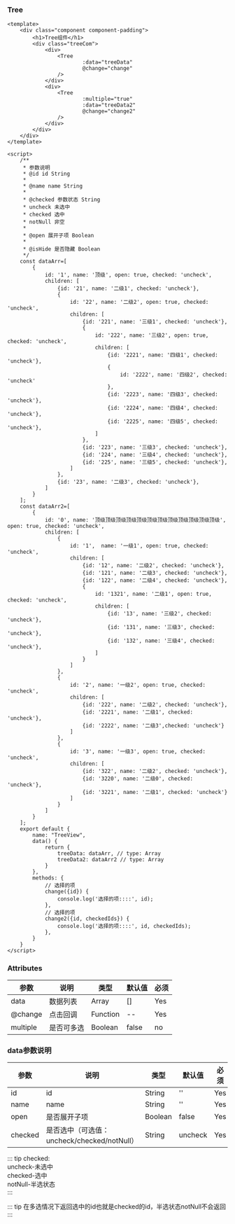### Tree

<template>
    <div class="component component-padding">
        <h1>Tree组件</h1>
        <div class="treeCom">
            <div>
                <Tree
                        :data="treeData"
                        @change="change"
                />
            </div>
            <div>
                <Tree
                        :multiple="true"
                        :data="treeData2"
                        @change="change2"
                />
            </div>
        </div>
    </div>
</template>

<script>
    /**
     * 参数说明 
     * @id id String
     *
     * @name name String
     *
     * @checked 参数状态 String
     * uncheck 未选中
     * checked 选中
     * notNull 非空
     *
     * @open 展开子项 Boolean
     * 
     * @isHide 是否隐藏 Boolean
     */
    const dataArr=[
        {
            id: '1', name: '顶级', open: true, checked: 'uncheck',
            children: [
                {id: '21', name: '二级1', checked: 'uncheck'},
                {
                    id: '22', name: '二级2', open: true, checked: 'uncheck',
                    children: [
                        {id: '221', name: '三级1', checked: 'uncheck'},
                        {
                            id: '222', name: '三级2', open: true, checked: 'uncheck',
                            children: [
                                {id: '2221', name: '四级1', checked: 'uncheck'},
                                {
                                    id: '2222', name: '四级2', checked: 'uncheck'
                                },
                                {id: '2223', name: '四级3', checked: 'uncheck'},
                                {id: '2224', name: '四级4', checked: 'uncheck'},
                                {id: '2225', name: '四级5', checked: 'uncheck'},
                            ]
                        },
                        {id: '223', name: '三级3', checked: 'uncheck'},
                        {id: '224', name: '三级4', checked: 'uncheck'},
                        {id: '225', name: '三级5', checked: 'uncheck'},
                    ]
                },
                {id: '23', name: '二级3', checked: 'uncheck'},
            ]
        }
    ];
    const dataArr2=[
        {
            id: '0', name: '顶级顶级顶级顶级顶级顶级顶级顶级顶级顶级顶级顶级', open: true, checked: 'uncheck',
            children: [
                {
                    id: '1',  name: '一级1', open: true, checked: 'uncheck',
                    children: [
                        {id: '12', name: '二级2', checked: 'uncheck'},
                        {id: '121', name: '二级3', checked: 'uncheck'},
                        {id: '122', name: '二级4', checked: 'uncheck'},
                        {
                            id: '1321', name: '二级1', open: true, checked: 'uncheck',
                            children: [
                                {id: '13', name: '三级2', checked: 'uncheck'},
                                {id: '131', name: '三级3', checked: 'uncheck'},
                                {id: '132', name: '三级4', checked: 'uncheck'},
                            ]
                        }
                    ]
                },
                {
                    id: '2', name: '一级2', open: true, checked: 'uncheck',
                    children: [
                        {id: '222', name: '二级2', checked: 'uncheck'},
                        {id: '2221', name: '二级1', checked: 'uncheck'},
                        {id: '2222', name: '二级3',checked: 'uncheck'}
                    ]
                },
                {
                    id: '3', name: '一级3', open: true, checked: 'uncheck',
                    children: [
                        {id: '322', name: '二级2', checked: 'uncheck'},
                        {id: '3220', name: '二级0', checked: 'uncheck'},
                        {id: '3221', name: '二级1', checked: 'uncheck'}
                    ]
                }
            ]
        }
    ];
    export default {
        name: "TreeView",
        data() {
            return {
                treeData: dataArr, // type: Array
                treeData2: dataArr2 // type: Array
            }
        },
        methods: {
            // 选择的项
            change({id}) {
                console.log('选择的项::::', id);
            },
            // 选择的项
            change2({id, checkedIds}) {
                console.log('选择的项::::', id, checkedIds);
            },
        }
    }
</script>
<style lang="stylus" scoped>

    .treeCom
        display flex
        justify-content space-between
        width 600px
        > div
            width 190px
            margin-right 24px
            overflow-y auto

</style>


```vue
<template>
    <div class="component component-padding">
        <h1>Tree组件</h1>
        <div class="treeCom">
            <div>
                <Tree
                        :data="treeData"
                        @change="change"
                />
            </div>
            <div>
                <Tree
                        :multiple="true"
                        :data="treeData2"
                        @change="change2"
                />
            </div>
        </div>
    </div>
</template>

<script>
    /**
     * 参数说明 
     * @id id String
     *
     * @name name String
     *
     * @checked 参数状态 String
     * uncheck 未选中
     * checked 选中
     * notNull 非空
     *
     * @open 展开子项 Boolean
     * 
     * @isHide 是否隐藏 Boolean
     */
    const dataArr=[
        {
            id: '1', name: '顶级', open: true, checked: 'uncheck',
            children: [
                {id: '21', name: '二级1', checked: 'uncheck'},
                {
                    id: '22', name: '二级2', open: true, checked: 'uncheck',
                    children: [
                        {id: '221', name: '三级1', checked: 'uncheck'},
                        {
                            id: '222', name: '三级2', open: true, checked: 'uncheck',
                            children: [
                                {id: '2221', name: '四级1', checked: 'uncheck'},
                                {
                                    id: '2222', name: '四级2', checked: 'uncheck'
                                },
                                {id: '2223', name: '四级3', checked: 'uncheck'},
                                {id: '2224', name: '四级4', checked: 'uncheck'},
                                {id: '2225', name: '四级5', checked: 'uncheck'},
                            ]
                        },
                        {id: '223', name: '三级3', checked: 'uncheck'},
                        {id: '224', name: '三级4', checked: 'uncheck'},
                        {id: '225', name: '三级5', checked: 'uncheck'},
                    ]
                },
                {id: '23', name: '二级3', checked: 'uncheck'},
            ]
        }
    ];
    const dataArr2=[
        {
            id: '0', name: '顶级顶级顶级顶级顶级顶级顶级顶级顶级顶级顶级顶级', open: true, checked: 'uncheck',
            children: [
                {
                    id: '1',  name: '一级1', open: true, checked: 'uncheck',
                    children: [
                        {id: '12', name: '二级2', checked: 'uncheck'},
                        {id: '121', name: '二级3', checked: 'uncheck'},
                        {id: '122', name: '二级4', checked: 'uncheck'},
                        {
                            id: '1321', name: '二级1', open: true, checked: 'uncheck',
                            children: [
                                {id: '13', name: '三级2', checked: 'uncheck'},
                                {id: '131', name: '三级3', checked: 'uncheck'},
                                {id: '132', name: '三级4', checked: 'uncheck'},
                            ]
                        }
                    ]
                },
                {
                    id: '2', name: '一级2', open: true, checked: 'uncheck',
                    children: [
                        {id: '222', name: '二级2', checked: 'uncheck'},
                        {id: '2221', name: '二级1', checked: 'uncheck'},
                        {id: '2222', name: '二级3',checked: 'uncheck'}
                    ]
                },
                {
                    id: '3', name: '一级3', open: true, checked: 'uncheck',
                    children: [
                        {id: '322', name: '二级2', checked: 'uncheck'},
                        {id: '3220', name: '二级0', checked: 'uncheck'},
                        {id: '3221', name: '二级1', checked: 'uncheck'}
                    ]
                }
            ]
        }
    ];
    export default {
        name: "TreeView",
        data() {
            return {
                treeData: dataArr, // type: Array
                treeData2: dataArr2 // type: Array
            }
        },
        methods: {
            // 选择的项
            change({id}) {
                console.log('选择的项::::', id);
            },
            // 选择的项
            change2({id, checkedIds}) {
                console.log('选择的项::::', id, checkedIds);
            },
        }
    }
</script>

```

### Attributes

| 参数     | 说明  | 类型    | 默认值  | 必须    |
| ------- | ---- | ------ | ------- | ------ |
| data    | 数据列表 | Array | [] | Yes     |
| @change   | 点击回调 | Function | -- | Yes     |
| multiple  | 是否可多选 | Boolean | false | no     |

### data参数说明

| 参数     | 说明  | 类型    | 默认值  | 必须    |
| ------- | ---- | ------ | ------- | ------ |
| id    | id | String | '' | Yes     |
| name   | name | String | '' | Yes     |
| open   | 是否展开子项 | Boolean | false | Yes     |
| checked   | 是否选中（可选值：uncheck/checked/notNull） | String | uncheck | Yes     |

::: tip
checked:
<br>
uncheck-未选中
<br>
checked-选中
<br>
notNull-半选状态
<br>
:::

::: tip
在多选情况下返回选中的id也就是checked的id，半选状态notNull不会返回
:::
